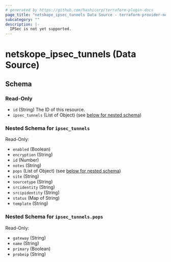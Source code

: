 ```yaml
---
# generated by https://github.com/hashicorp/terraform-plugin-docs
page_title: "netskope_ipsec_tunnels Data Source - terraform-provider-netskope"
subcategory: ""
description: |-
  IPSec is not yet supported.
---
```


# netskope_ipsec_tunnels (Data Source)





<!-- schema generated by tfplugindocs -->
## Schema

### Read-Only

- `id` (String) The ID of this resource.
- `ipsec_tunnels` (List of Object) (see [below for nested schema](#nestedatt--ipsec_tunnels))

<a id="nestedatt--ipsec_tunnels"></a>
### Nested Schema for `ipsec_tunnels`

Read-Only:

- `enabled` (Boolean)
- `encryption` (String)
- `id` (Number)
- `notes` (String)
- `pops` (List of Object) (see [below for nested schema](#nestedobjatt--ipsec_tunnels--pops))
- `site` (String)
- `sourcetype` (String)
- `srcidentity` (String)
- `srcipidentity` (String)
- `status` (Map of String)
- `template` (String)

<a id="nestedobjatt--ipsec_tunnels--pops"></a>
### Nested Schema for `ipsec_tunnels.pops`

Read-Only:

- `gateway` (String)
- `name` (String)
- `primary` (Boolean)
- `probeip` (String)


